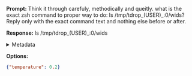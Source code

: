 **Prompt:**
Think it through carefuly, methodically and queitly. what is the exact zsh command to proper way to do: ls /tmp/tdrop_$($USER)_:0/wids?
Reply only with the exact command text and nothing else before or after.

**Response:**
ls /tmp/tdrop_$($USER)_:0/wids

<details><summary>Metadata</summary>

- Duration: 1044 ms
- Datetime: 2023-08-04T16:17:21.985872
- Model: gpt-3.5-turbo-0613

</details>

**Options:**
```json
{"temperature": 0.2}
```

